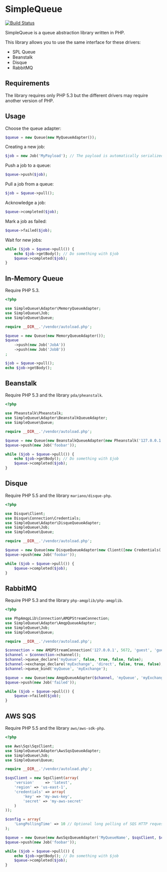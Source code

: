 SimpleQueue
===========

[![Build Status](https://travis-ci.org/fguillot/simple-queue.svg?branch=master)](https://travis-ci.org/fguillot/simple-queue)

SimpleQueue is a queue abstraction library written in PHP.

This library allows you to use the same interface for these drivers:

- SPL Queue
- Beanstalk
- Disque
- RabbitMQ

Requirements
------------

The library requires only PHP 5.3 but the different drivers may require another version of PHP.

Usage
-----

Choose the queue adapter:

```php
$queue = new Queue(new MyQueueAdapter());
```

Creating a new job:

```php
$job = new Job('MyPayload'); // The payload is automatically serialized in Json
```

Push a job to a queue:

```php
$queue->push($job);
```

Pull a job from a queue:

```php
$job = $queue->pull();
```

Acknowledge a job:

```php
$queue->completed($job);
```

Mark a job as failed:

```php
$queue->failed($job);
```

Wait for new jobs:

```php
while ($job = $queue->pull()) {
    echo $job->getBody(); // Do something with $job
    $queue->completed($job);
}
```

In-Memory Queue
---------------

Require PHP 5.3.

```php
<?php

use SimpleQueue\Adapter\MemoryQueueAdapter;
use SimpleQueue\Job;
use SimpleQueue\Queue;

require __DIR__.'/vendor/autoload.php';

$queue = new Queue(new MemoryQueueAdapter());
$queue
    ->push(new Job('JobA'))
    ->push(new Job('JobB'))
;

$job = $queue->pull();
echo $job->getBody();
```

Beanstalk
---------

Require PHP 5.3 and the library `pda/pheanstalk`.

```php
<?php

use Pheanstalk\Pheanstalk;
use SimpleQueue\Adapter\BeanstalkQueueAdapter;
use SimpleQueue\Queue;

require __DIR__.'/vendor/autoload.php';

$queue = new Queue(new BeanstalkQueueAdapter(new Pheanstalk('127.0.0.1'), 'myTube'));
$queue->push(new Job('foobar'));

while ($job = $queue->pull()) {
    echo $job->getBody(); // Do something with $job
    $queue->completed($job);
}
```

Disque
------

Require PHP 5.5 and the library `mariano/disque-php`.

```php
<?php

use Disque\Client;
use Disque\Connection\Credentials;
use SimpleQueue\Adapter\DisqueQueueAdapter;
use SimpleQueue\Job;
use SimpleQueue\Queue;

require __DIR__.'/vendor/autoload.php';

$queue = new Queue(new DisqueQueueAdapter(new Client([new Credentials('127.0.0.1', 7711)]), 'myQueue'));
$queue->push(new Job('foobar'));

while ($job = $queue->pull()) {
    $queue->completed($job);
}
```

RabbitMQ
--------

Require PHP 5.3 and the library `php-amqplib/php-amqplib`.

```php
<?php

use PhpAmqpLib\Connection\AMQPStreamConnection;
use SimpleQueue\Adapter\AmqpQueueAdapter;
use SimpleQueue\Job;
use SimpleQueue\Queue;

require __DIR__.'/vendor/autoload.php';

$connection = new AMQPStreamConnection('127.0.0.1', 5672, 'guest', 'guest');
$channel = $connection->channel();
$channel->queue_declare('myQueue', false, true, false, false);
$channel->exchange_declare('myExchange', 'direct', false, true, false);
$channel->queue_bind('myQueue', 'myExchange');

$queue = new Queue(new AmqpQueueAdapter($channel, 'myQueue', 'myExchange'));
$queue->push(new Job('failed'));

while ($job = $queue->pull()) {
    $queue->failed($job);
}
```

AWS SQS
--------

Require PHP 5.5 and the library `aws/aws-sdk-php`.

```php
<?php

use Aws\Sqs\SqsClient;
use SimpleQueue\Adapter\AwsSqsQueueAdapter;
use SimpleQueue\Job;
use SimpleQueue\Queue;

require __DIR__.'/vendor/autoload.php';

$sqsClient = new SqsClient(array(
    'version'     => 'latest',
    'region' => 'us-east-1',
    'credentials' => array(
        'key' => 'my-aws-key',
        'secret' => 'my-aws-secret'
    )
));

$config = array(
    'LongPollingTime' => 10 // Optional long polling of SQS HTTP request (default 0)
);

$queue = new Queue(new AwsSqsQueueAdapter('MyQueueName', $sqsClient, $config));
$queue->push(new Job('foobar'));

while ($job = $queue->pull()) {
    echo $job->getBody(); // Do something with $job
    $queue->completed($job);
}
```
